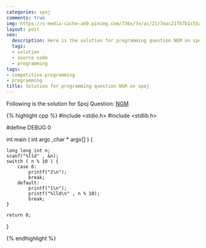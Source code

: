 ```yaml
---
categories: spoj
comments: true
img: https://s-media-cache-ak0.pinimg.com/736x/7e/ac/21/7eac217b7b1c55ab7fd56758e4e181be.jpg
layout: post
seo:
  description: Here is the solution for programming question NGM on spoj
  tags:
  - solution
  - source code
  - programming
tags:
- competitive-programming
- programming
title: Solution for programming question NGM on spoj
---
```


Following is the solution for Spoj Question: [NGM](http://www.spoj.com/problems/NGM/)

{% highlight cpp %}
#include <stdio.h>
#include <stdlib.h>

#define DEBUG 0

int main ( int argc ,char * argv[] ) {

	long long int n;
	scanf("%lld" , &n);
	switch ( n % 10 ) {
		case 0:
			printf("2\n");
			break;
		default:
			printf("1\n");
			printf("%lld\n" , n % 10);
			break;
	}

	return 0;
}

{% endhighlight %}
